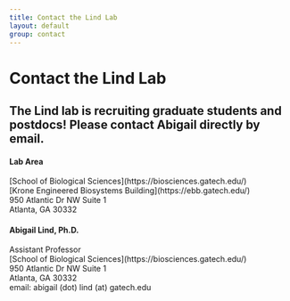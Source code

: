 ```yaml
---
title: Contact the Lind Lab
layout: default
group: contact
---
```


# Contact the Lind Lab

## The Lind lab is recruiting graduate students and postdocs! Please contact Abigail directly by email.

<div class="row">

<div class="col-md-4">

  <h4>Lab Area </h4>
  [School of Biological Sciences](https://biosciences.gatech.edu/)<br>
  [Krone Engineered Biosystems Building](https://ebb.gatech.edu/)<br>
  950 Atlantic Dr NW Suite 1 <br>
  Atlanta, GA 30332

</div>

<div class="col-md-4">

  <h4>Abigail Lind, Ph.D.</h4>
  Assistant Professor<br>
  [School of Biological Sciences](https://biosciences.gatech.edu/)<br>
  950 Atlantic Dr NW Suite 1<br>
  Atlanta, GA 30332<br>
  email: abigail (dot) lind (at) gatech.edu

</div>
